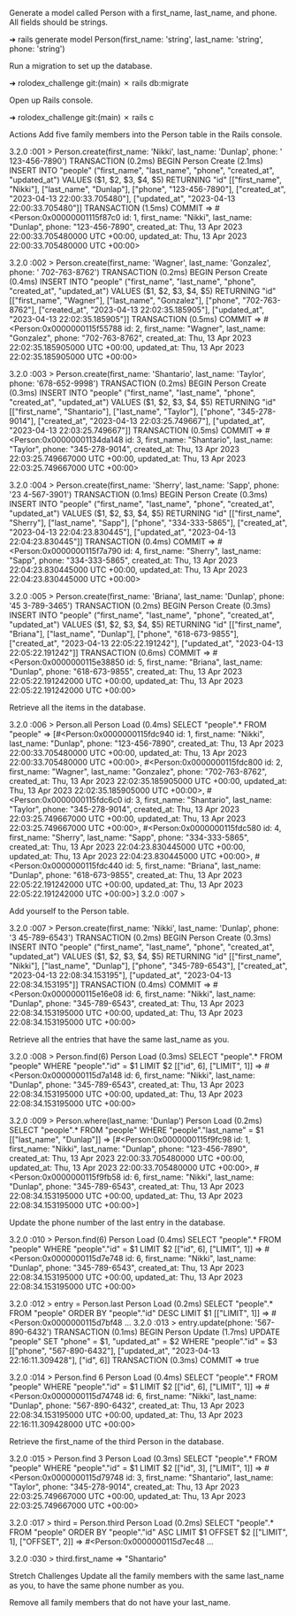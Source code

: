 Generate a model called Person with a first_name, last_name, and phone. All fields should be strings.

➜ rails generate model Person(first_name: 'string', last_name: 'string', phone: 'string')

Run a migration to set up the database.

➜ rolodex_challenge git:(main) ✗ rails db:migrate

Open up Rails console.

➜ rolodex_challenge git:(main) ✗ rails c

Actions Add five family members into the Person table in the Rails console.

3.2.0 :001 > Person.create(first_name: 'Nikki', last_name: 'Dunlap', phone: ' 123-456-7890') TRANSACTION (0.2ms) BEGIN Person Create (2.1ms) INSERT INTO "people" ("first_name", "last_name", "phone", "created_at", "updated_at") VALUES ($1, $2, $3, $4, $5) RETURNING "id" [["first_name", "Nikki"], ["last_name", "Dunlap"], ["phone", "123-456-7890"], ["created_at", "2023-04-13 22:00:33.705480"], ["updated_at", "2023-04-13 22:00:33.705480"]] TRANSACTION (1.5ms) COMMIT
=> #<Person:0x00000001115f87c0 id: 1,
first_name: "Nikki",
last_name: "Dunlap",
phone: "123-456-7890",
created_at: Thu, 13 Apr 2023 22:00:33.705480000 UTC +00:00,
updated_at: Thu, 13 Apr 2023 22:00:33.705480000 UTC +00:00>

3.2.0 :002 > Person.create(first_name: 'Wagner', last_name: 'Gonzalez', phone: ' 702-763-8762') TRANSACTION (0.2ms) BEGIN Person Create (0.4ms) INSERT INTO "people" ("first_name", "last_name", "phone", "created_at", "updated_at") VALUES ($1, $2, $3, $4, $5) RETURNING "id" [["first_name", "Wagner"], ["last_name", "Gonzalez"], ["phone", "702-763-8762"], ["created_at", "2023-04-13 22:02:35.185905"], ["updated_at", "2023-04-13 22:02:35.185905"]] TRANSACTION (0.5ms) COMMIT
=> #<Person:0x0000000115f55788 id: 2,
first_name: "Wagner",
last_name: "Gonzalez",
phone: "702-763-8762",
created_at: Thu, 13 Apr 2023 22:02:35.185905000 UTC +00:00,
updated_at: Thu, 13 Apr 2023 22:02:35.185905000 UTC +00:00>

3.2.0 :003 > Person.create(first_name: 'Shantario', last_name: 'Taylor', phone: '678-652-9998') TRANSACTION (0.2ms) BEGIN Person Create (0.3ms) INSERT INTO "people" ("first_name", "last_name", "phone", "created_at", "updated_at") VALUES ($1, $2, $3, $4, $5) RETURNING "id" [["first_name", "Shantario"], ["last_name", "Taylor"], ["phone", "345-278-9014"], ["created_at", "2023-04-13 22:03:25.749667"], ["updated_at", "2023-04-13 22:03:25.749667"]] TRANSACTION (0.5ms) COMMIT
=>
#<Person:0x00000001134da148 id: 3,
first_name: "Shantario",
last_name: "Taylor",
phone: "345-278-9014",
created_at: Thu, 13 Apr 2023 22:03:25.749667000 UTC +00:00,
updated_at: Thu, 13 Apr 2023 22:03:25.749667000 UTC +00:00>

3.2.0 :004 > Person.create(first_name: 'Sherry', last_name: 'Sapp', phone: '23 4-567-3901') TRANSACTION (0.1ms) BEGIN Person Create (0.3ms) INSERT INTO "people" ("first_name", "last_name", "phone", "created_at", "updated_at") VALUES ($1, $2, $3, $4, $5) RETURNING "id" [["first_name", "Sherry"], ["last_name", "Sapp"], ["phone", "334-333-5865"], ["created_at", "2023-04-13 22:04:23.830445"], ["updated_at", "2023-04-13 22:04:23.830445"]] TRANSACTION (0.4ms) COMMIT
=> #<Person:0x0000000115f7a790 id: 4,
first_name: "Sherry",
last_name: "Sapp",
phone: "334-333-5865",
created_at: Thu, 13 Apr 2023 22:04:23.830445000 UTC +00:00,
updated_at: Thu, 13 Apr 2023 22:04:23.830445000 UTC +00:00>

3.2.0 :005 > Person.create(first_name: 'Briana', last_name: 'Dunlap', phone: '45 3-789-3465') TRANSACTION (0.2ms) BEGIN Person Create (0.3ms) INSERT INTO "people" ("first_name", "last_name", "phone", "created_at", "updated_at") VALUES ($1, $2, $3, $4, $5) RETURNING "id" [["first_name", "Briana"], ["last_name", "Dunlap"], ["phone", "618-673-9855"], ["created_at", "2023-04-13 22:05:22.191242"], ["updated_at", "2023-04-13 22:05:22.191242"]] TRANSACTION (0.6ms) COMMIT
=> #<Person:0x0000000115e38850 id: 5,
first_name: "Briana",
last_name: "Dunlap",
phone: "618-673-9855",
created_at: Thu, 13 Apr 2023 22:05:22.191242000 UTC +00:00,
updated_at: Thu, 13 Apr 2023 22:05:22.191242000 UTC +00:00>

Retrieve all the items in the database.

3.2.0 :006 > Person.all Person Load (0.4ms) SELECT "people".* FROM "people" =>
[#<Person:0x0000000115fdc940
id: 1,
first_name: "Nikki",
last_name: "Dunlap",
phone: "123-456-7890",
created_at: Thu, 13 Apr 2023 22:00:33.705480000 UTC +00:00, updated_at: Thu, 13 Apr 2023 22:00:33.705480000 UTC +00:00>, #<Person:0x0000000115fdc800
id: 2,
first_name: "Wagner",
last_name: "Gonzalez",
phone: "702-763-8762",
created_at: Thu, 13 Apr 2023 22:02:35.185905000 UTC +00:00, updated_at: Thu, 13 Apr 2023 22:02:35.185905000 UTC +00:00>, #<Person:0x0000000115fdc6c0 id: 3, first_name: "Shantario", last_name: "Taylor", phone: "345-278-9014", created_at: Thu, 13 Apr 2023 22:03:25.749667000 UTC +00:00, updated_at: Thu, 13 Apr 2023 22:03:25.749667000 UTC +00:00>, #<Person:0x0000000115fdc580 id: 4, first_name: "Sherry", last_name: "Sapp", phone: "334-333-5865", created_at: Thu, 13 Apr 2023 22:04:23.830445000 UTC +00:00, updated_at: Thu, 13 Apr 2023 22:04:23.830445000 UTC +00:00>, #<Person:0x0000000115fdc440 id: 5, first_name: "Briana", last_name: "Dunlap", phone: "618-673-9855", created_at: Thu, 13 Apr 2023 22:05:22.191242000 UTC +00:00, updated_at: Thu, 13 Apr 2023 22:05:22.191242000 UTC +00:00>] 3.2.0 :007 >

Add yourself to the Person table.

3.2.0 :007 > Person.create(first_name: 'Nikki', last_name: 'Dunlap', phone: '3 45-789-6543') TRANSACTION (0.2ms) BEGIN Person Create (0.3ms) INSERT INTO "people" ("first_name", "last_name", "phone", "created_at", "updated_at") VALUES ($1, $2, $3, $4, $5) RETURNING "id" [["first_name", "Nikki"], ["last_name", "Dunlap"], ["phone", "345-789-6543"], ["created_at", "2023-04-13 22:08:34.153195"], ["updated_at", "2023-04-13 22:08:34.153195"]] TRANSACTION (0.4ms) COMMIT
=> #<Person:0x0000000115e16e08 id: 6,
first_name: "Nikki",
last_name: "Dunlap",
phone: "345-789-6543",
created_at: Thu, 13 Apr 2023 22:08:34.153195000 UTC +00:00,
updated_at: Thu, 13 Apr 2023 22:08:34.153195000 UTC +00:00>

Retrieve all the entries that have the same last_name as you.

3.2.0 :008 > Person.find(6) Person Load (0.3ms) SELECT "people".* FROM "people" WHERE "people"."id" = $1 LIMIT $2 [["id", 6], ["LIMIT", 1]]
=>
#<Person:0x0000000115d7a148
id: 6,
first_name: "Nikki",
last_name: "Dunlap",
phone: "345-789-6543",
created_at: Thu, 13 Apr 2023 22:08:34.153195000 UTC +00:00,
updated_at: Thu, 13 Apr 2023 22:08:34.153195000 UTC +00:00>

3.2.0 :009 > Person.where(last_name: 'Dunlap') Person Load (0.2ms) SELECT "people".* FROM "people" WHERE "people"."last_name" = $1 [["last_name", "Dunlap"]]
=>
[#<Person:0x0000000115f9fc98
id: 1,
first_name: "Nikki",
last_name: "Dunlap",
phone: "123-456-7890",
created_at: Thu, 13 Apr 2023 22:00:33.705480000 UTC +00:00, updated_at: Thu, 13 Apr 2023 22:00:33.705480000 UTC +00:00>, #<Person:0x0000000115f9fb58
id: 6,
first_name: "Nikki",
last_name: "Dunlap",
phone: "345-789-6543",
created_at: Thu, 13 Apr 2023 22:08:34.153195000 UTC +00:00, updated_at: Thu, 13 Apr 2023 22:08:34.153195000 UTC +00:00>]

Update the phone number of the last entry in the database.

3.2.0 :010 > Person.find(6) Person Load (0.4ms) SELECT "people".* FROM "people" WHERE "people"."id" = $1 LIMIT $2 [["id", 6], ["LIMIT", 1]]
=>
#<Person:0x0000000115d7e748
id: 6,
first_name: "Nikki",
last_name: "Dunlap",
phone: "345-789-6543",
created_at: Thu, 13 Apr 2023 22:08:34.153195000 UTC +00:00,
updated_at: Thu, 13 Apr 2023 22:08:34.153195000 UTC +00:00>

3.2.0 :012 > entry = Person.last Person Load (0.2ms) SELECT "people".* FROM "people" ORDER BY "people"."id" DESC LIMIT $1 [["LIMIT", 1]]
=> #<Person:0x0000000115d7bf48
...
3.2.0 :013 > entry.update(phone: '567-890-6432') TRANSACTION (0.1ms) BEGIN Person Update (1.7ms) UPDATE "people" SET "phone" = $1, "updated_at" = $2 WHERE "people"."id" = $3 [["phone", "567-890-6432"], ["updated_at", "2023-04-13 22:16:11.309428"], ["id", 6]]
TRANSACTION (0.3ms) COMMIT
=> true

3.2.0 :014 > Person.find 6 Person Load (0.4ms) SELECT "people".* FROM "people" WHERE "people"."id" = $1 LIMIT $2 [["id", 6], ["LIMIT", 1]]
=>
#<Person:0x0000000115d74748
id: 6,
first_name: "Nikki",
last_name: "Dunlap",
phone: "567-890-6432",
created_at: Thu, 13 Apr 2023 22:08:34.153195000 UTC +00:00,
updated_at: Thu, 13 Apr 2023 22:16:11.309428000 UTC +00:00>

Retrieve the first_name of the third Person in the database.

3.2.0 :015 > Person.find 3 Person Load (0.3ms) SELECT "people".* FROM "people" WHERE "people"."id" = $1 LIMIT $2 [["id", 3], ["LIMIT", 1]]
=>
#<Person:0x0000000115d79748
id: 3,
first_name: "Shantario",
last_name: "Taylor",
phone: "345-278-9014",
created_at: Thu, 13 Apr 2023 22:03:25.749667000 UTC +00:00,
updated_at: Thu, 13 Apr 2023 22:03:25.749667000 UTC +00:00>

3.2.0 :017 > third = Person.third Person Load (0.2ms) SELECT "people".* FROM "people" ORDER BY "people"."id" ASC LIMIT $1 OFFSET $2 [["LIMIT", 1], ["OFFSET", 2]]
=> #<Person:0x0000000115d7ec48
...

3.2.0 :030 > third.first_name => "Shantario"

Stretch Challenges Update all the family members with the same last_name as you, to have the same phone number as you.

Remove all family members that do not have your last_name.